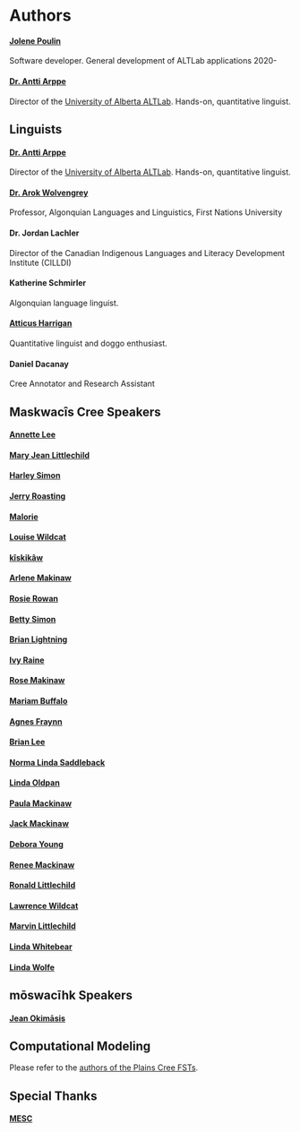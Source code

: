 Authors
=======

#### [Jolene Poulin](https://nienna73.github.io/)
Software developer. General development of ALTLab applications 2020-

#### [Dr. Antti Arppe](https://sites.ualberta.ca/~arppe/)

Director of the [University of Alberta ALTLab][ALTLab]. Hands-on, quantitative linguist.

[ALTLab]: https://altlab.artsrn.ualberta.ca/

Linguists
---------

#### [Dr. Antti Arppe](https://sites.ualberta.ca/~arppe/)

Director of the [University of Alberta ALTLab][ALTLab]. Hands-on, quantitative linguist.

[ALTLab]: https://altlab.artsrn.ualberta.ca/

#### [Dr. Arok Wolvengrey](https://www.fnuniv.ca/academic/faculty/dr-arok-wolvengrey/)
Professor, Algonquian Languages and Linguistics, First Nations University

#### Dr. Jordan Lachler
Director of the Canadian Indigenous Languages and Literacy Development Institute (CILLDI)

#### Katherine Schmirler

Algonquian language linguist.

#### [Atticus Harrigan](https://a.ttic.us/)

Quantitative linguist and doggo enthusiast.

#### Daniel Dacanay
Cree Annotator and Research Assistant


Maskwacîs Cree Speakers
-----------------------
#### [Annette Lee](https://speech-db.altlab.app/maskwacis/speakers/ANN)
#### [Mary Jean Littlechild](https://speech-db.altlab.app/maskwacis/speakers/MAR)
#### [Harley Simon](https://speech-db.altlab.app/maskwacis/speakers/HAR)
#### [Jerry Roasting](https://speech-db.altlab.app/maskwacis/speakers/JER)
#### [Malorie](https://speech-db.altlab.app/maskwacis/speakers/MAL)
#### [Louise Wildcat](https://speech-db.altlab.app/maskwacis/speakers/LOU)
#### [kîskikâw](https://speech-db.altlab.app/maskwacis/speakers/GOR)
#### [Arlene Makinaw](https://speech-db.altlab.app/maskwacis/speakers/ARL)
#### [Rosie Rowan](https://speech-db.altlab.app/maskwacis/speakers/ROS2)
#### [Betty Simon](https://speech-db.altlab.app/maskwacis/speakers/BET)
#### [Brian Lightning](https://speech-db.altlab.app/maskwacis/speakers/BRI)
#### [Ivy Raine](https://speech-db.altlab.app/maskwacis/speakers/IVY)
#### [Rose Makinaw](https://speech-db.altlab.app/maskwacis/speakers/ROS)
#### [Mariam Buffalo](https://speech-db.altlab.app/maskwacis/speakers/MAR2)
#### [Agnes Fraynn](https://speech-db.altlab.app/maskwacis/speakers/AGN)
#### [Brian Lee](https://speech-db.altlab.app/maskwacis/speakers/BL2)
#### [Norma Linda Saddleback](https://speech-db.altlab.app/maskwacis/speakers/NOR)
#### [Linda Oldpan](https://speech-db.altlab.app/maskwacis/speakers/LIN)
#### [Paula Mackinaw](https://speech-db.altlab.app/maskwacis/speakers/PAU)
#### [Jack Mackinaw](https://speech-db.altlab.app/maskwacis/speakers/JAC)
#### [Debora Young](https://speech-db.altlab.app/maskwacis/speakers/DEB)
#### [Renee Mackinaw](https://speech-db.altlab.app/maskwacis/speakers/REN)
#### [Ronald Littlechild](https://speech-db.altlab.app/maskwacis/speakers/RON)
#### [Lawrence Wildcat](https://speech-db.altlab.app/maskwacis/speakers/LAR)
#### [Marvin Littlechild](https://speech-db.altlab.app/maskwacis/speakers/MAR3)
#### [Linda Whitebear](https://speech-db.altlab.app/maskwacis/speakers/LIN2)
#### [Linda Wolfe](https://speech-db.altlab.app/maskwacis/speakers/LIN3)

mōswacīhk Speakers
------------------
#### [Jean Okimāsis](https://speech-db.altlab.app/moswacihk/speakers/OKI)

Computational Modeling
----------------------

Please refer to the [authors of the Plains Cree FSTs](https://github.com/giellalt/lang-crk/blob/main/AUTHORS).

Special Thanks
--------------
#### [MESC](https://www.maskwacised.ca/)
